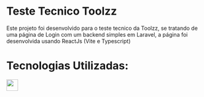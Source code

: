 # Teste Tecnico Toolzz

<p stylee="text-align: center; font-size: 14px">Este projeto foi desenvolvido para o teste tecnico da Toolzz, se tratando de uma página de Login com um backend simples em Laravel, a página foi desenvolvida usando ReactJs (Vite e Typescript)
</p>

<h1>Tecnologias Utilizadas:</h1>

<img width="30" heigth="30" src="https://cdn.jsdelivr.net/gh/devicons/devicon@latest/icons/react/react-original.svg" />
